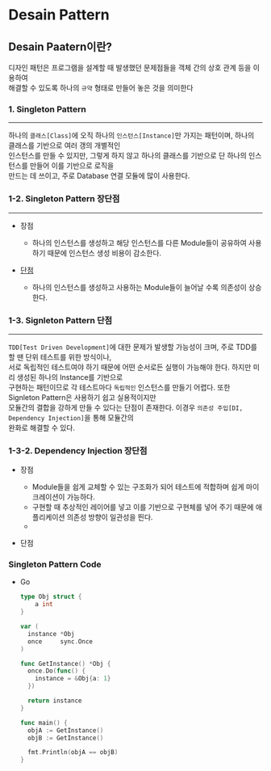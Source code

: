 # Desain Pattern

## Desain Paatern이란?
디자인 패턴은 프로그램을 설계할 때 발생했던 문제점들을 객체 간의 상호 관계 등을 이용하여  
해결할 수 있도록 하나의 `규약` 형태로 만들어 놓은 것을 의미한다

### 1. Singleton Pattern
---
하나의 `클래스[Class]`에 오직 하나의 `인스턴스[Instance]`만 가지는 패턴이며, 하나의 클래스를 기반으로 여러 갱의 개별적인  
인스턴스를 만들 수 있지만, 그렇게 하지 않고 하나의 클래스를 기반으로 단 하나의 인스턴스를 만들어 이를 기반으로 로직을  
만드는 데 쓰이고, 주로 Database 연결 모듈에 많이 사용한다.

### 1-2. Singleton Pattern 장단점
---
* 장점
  * 하나의 인스턴스를 생성하고 해당 인스턴스를 다른 Module들이 공유하여 사용하기 때문에 인스턴스 생성 비용이 감소한다.

* [단점](#1-3-signleton-pattern-단점)
  * 하나의 인스턴스를 생성하고 사용하는 Module들이 늘어날 수록 의존성이 상승한다.

### 1-3. Signleton Pattern 단점
---
`TDD[Test Driven Development]`에 대한 문제가 발생할 가능성이 크며, 주로 TDD를 할 땐 단위 테스트를 위한 방식이나,  
서로 독립적인 테스트여야 하기 때문에 어떤 순서로든 실행이 가능해야 한다. 하지만 미리 생성된 하나의 Instance를 기반으로  
구현하는 패턴이므로 각 테스트마다 `독립적인` 인스턴스를 만들기 어렵다. 또한 Signleton Pattern은 사용하기 쉽고 실용적이지만  
모듈간의 결합을 강하게 만들 수 있다는 단점이 존재한다. 이경우 `의존성 주입[DI, Dependency Injection]`을 통해 모듈간의  
완화로 해결할 수 있다.

### 1-3-2. Dependency Injection 장단점
* 장점
  * Module들을 쉽게 교체할 수 있는 구조화가 되어 테스트에 적합하며 쉽게 마이크레이션이 가능하다.
  * 구현할 때 추상적인 레이어를 넣고 이를 기반으로 구현체를 넣어 주기 때문에 애플리케이션 의존성 방향이 일관성을 띈다.
  * 

* 단점

### Singleton Pattern Code
* Go
  ```go
  type Obj struct {
	  a int
  }

  var (
    instance *Obj
    once     sync.Once
  )

  func GetInstance() *Obj {
    once.Do(func() {
      instance = &Obj{a: 1}
    })

    return instance
  }

  func main() {
    objA := GetInstance()
    objB := GetInstance()

    fmt.Println(objA == objB)
  }
  ```